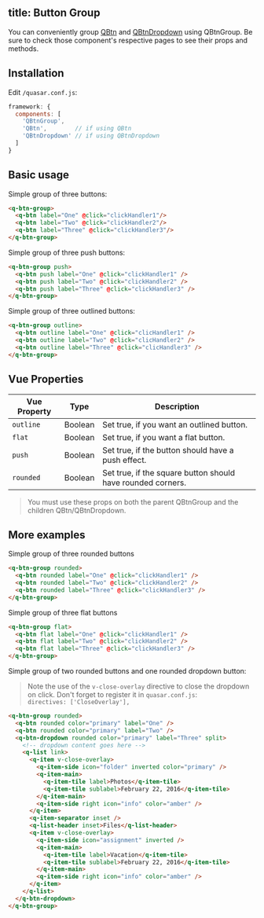 title: Button Group
---
You can conveniently group [QBtn](/components/button.html) and [QBtnDropdown](/components/button-dropdown.html) using QBtnGroup. Be sure to check those component's respective pages to see their props and methods.
<input type="hidden" data-fullpage-demo="buttons/btn-group">

## Installation
Edit `/quasar.conf.js`:
```js
framework: {
  components: [
    'QBtnGroup',
    'QBtn',        // if using QBtn
    'QBtnDropdown' // if using QBtnDropdown
  ]
}
```

## Basic usage
Simple group of three buttons:
```html
<q-btn-group>
  <q-btn label="One" @click="clickHandler1"/>
  <q-btn label="Two" @click="clickHandler2"/>
  <q-btn label="Three" @click="clickHandler3"/>
</q-btn-group>
```

Simple group of three push buttons:
```html
<q-btn-group push>
  <q-btn push label="One" @click="clickHandler1" />
  <q-btn push label="Two" @click="clickHandler2" />
  <q-btn push label="Three" @click="clickHandler3" />
</q-btn-group>
```

Simple group of three outlined buttons:
```html
<q-btn-group outline>
  <q-btn outline label="One" @click="clicHandler1" />
  <q-btn outline label="Two" @click="clicHandler2" />
  <q-btn outline label="Three" @click="clicHandler3" />
</q-btn-group>
```

## Vue Properties

| Vue Property | Type    | Description |
| ---          | ---     | --- |
| `outline`    | Boolean | Set true, if you want an outlined button. |
| `flat`       | Boolean | Set true, if you want a flat button. |
| `push`       | Boolean | Set true, if the button should have a push effect. |
| `rounded`    | Boolean | Set true, if the square button should have rounded corners. |

> You must use these props on both the parent QBtnGroup and the children QBtn/QBtnDropdown.


## More examples
Simple group of three rounded buttons
```html
<q-btn-group rounded>
  <q-btn rounded label="One" @click="clickHandler1" />
  <q-btn rounded label="Two" @click="clickHandler2" />
  <q-btn rounded label="Three" @click="clickHandler3" />
</q-btn-group>
```

Simple group of three flat buttons
```html
<q-btn-group flat>
  <q-btn flat label="One" @click="clickHandler1" />
  <q-btn flat label="Two" @click="clickHandler2" />
  <q-btn flat label="Three" @click="clickHandler3" />
</q-btn-group>
```

Simple group of two rounded buttons and one rounded dropdown button:
> Note the use of the `v-close-overlay` directive to close the dropdown on click. Don't forget to register it in `quasar.conf.js`:<br>
> `directives: ['CloseOverlay'],`
```html
<q-btn-group rounded>
  <q-btn rounded color="primary" label="One" />
  <q-btn rounded color="primary" label="Two" />
  <q-btn-dropdown rounded color="primary" label="Three" split>
    <!-- dropdown content goes here -->
    <q-list link>
      <q-item v-close-overlay>
        <q-item-side icon="folder" inverted color="primary" />
        <q-item-main>
          <q-item-tile label>Photos</q-item-tile>
          <q-item-tile sublabel>February 22, 2016</q-item-tile>
        </q-item-main>
        <q-item-side right icon="info" color="amber" />
      </q-item>
      <q-item-separator inset />
      <q-list-header inset>Files</q-list-header>
      <q-item v-close-overlay>
        <q-item-side icon="assignment" inverted />
        <q-item-main>
          <q-item-tile label>Vacation</q-item-tile>
          <q-item-tile sublabel>February 22, 2016</q-item-tile>
        </q-item-main>
        <q-item-side right icon="info" color="amber" />
      </q-item>
    </q-list>
  </q-btn-dropdown>
</q-btn-group>
```
